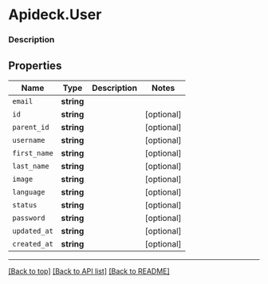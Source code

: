 # Apideck.User

### Description

## Properties
Name | Type | Description | Notes
------------ | ------------- | ------------- | -------------
`email` | **string** |  | 
`id` | **string** |  | [optional] 
`parent_id` | **string** |  | [optional] 
`username` | **string** |  | [optional] 
`first_name` | **string** |  | [optional] 
`last_name` | **string** |  | [optional] 
`image` | **string** |  | [optional] 
`language` | **string** |  | [optional] 
`status` | **string** |  | [optional] 
`password` | **string** |  | [optional] 
`updated_at` | **string** |  | [optional] 
`created_at` | **string** |  | [optional] 





---

[[Back to top]](#) [[Back to API list]](../../../../README.md#documentation-for-api-endpoints) [[Back to README]](../../../../README.md)


